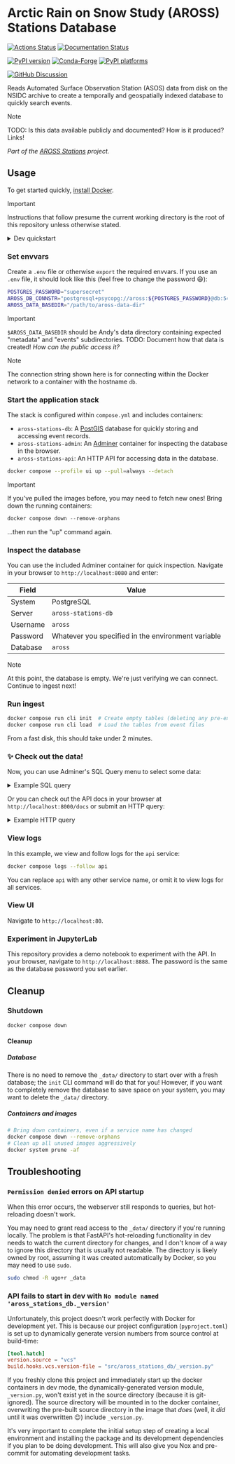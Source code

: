 # Arctic Rain on Snow Study (AROSS) Stations Database

[![Actions Status][actions-badge]][actions-link]
[![Documentation Status][rtd-badge]][rtd-link]

[![PyPI version][pypi-version]][pypi-link]
[![Conda-Forge][conda-badge]][conda-link]
[![PyPI platforms][pypi-platforms]][pypi-link]

[![GitHub Discussion][github-discussions-badge]][github-discussions-link]

Reads Automated Surface Observation Station (ASOS) data from disk on the NSIDC archive
to create a temporally and geospatially indexed database to quickly search events.

> [!NOTE]
> TODO: Is this data available publicly and documented? How is it produced? Links!

_Part of the [AROSS Stations](https://github.com/nsidc/aross-stations) project._


## Usage

To get started quickly, [install Docker](https://docs.docker.com/engine/install/).

> [!IMPORTANT]
> Instructions that follow presume the current working directory is the root of this
> repository unless otherwise stated.

<details><summary>Dev quickstart</summary>

> :bangbang: Don't worry about this unless you intend to change the code!

**View
[the contributing docs](https://aross-stations-db.readthedocs.io/en/latest/contributing.html)
for more details!**

Set up the development compose configuration to be automatically loaded:

```bash
ln -s compose.dev.yml compose.override.dev.yml
```


### Before starting the containers: dev environment setup

You will need local tooling like Nox and pre-commit to do development. Use whatever
Python version management tool you prefer (Conda, VirtualEnv, PyEnv, ...) to create a
virtual environment, then install this package and its dev dependencies:

```bash
pip install --editable ".[dev]"
```

> [!IMPORTANT]
> Do this step before starting the stack in dev mode, or you may encounter an error (in
> which case, see the troubleshooting section for explanation!).


### Debugging

You may wish to run the API process from an attached shell for interactive debugging.
You can set up the relevant container to "sleep" in `compose.dev.yml`:

```yaml
  api:
    <<: *dev-common
    entrypoint: "sleep"
    command: ["9999999"]
    # command: ["dev", "--host", "0.0.0.0", "./src/aross_stations_db/api"]
```

Then you can manually run the dev server interactively:

```bash
docker compose exec api fastapi dev --host 0.0.0.0 ./src/aross_stations_db/api
```

From here, you can interactively pause at any `breakpoint()` calls in the Python code.


### UI development

The instructions below specify starting the stack with the `--profile ui` option. If you
wish to develop in
[the user interface code repository](https://github.com/nsidc/aross-stations-ui), you
should omit that flag and follow the instructions in the UI repo to develop.

</details>


### Set envvars

Create a `.env` file or otherwise `export` the required envvars. If you use an `.env`
file, it should look like this (feel free to change the password :smile:):

```bash
POSTGRES_PASSWORD="supersecret"
AROSS_DB_CONNSTR="postgresql+psycopg://aross:${POSTGRES_PASSWORD}@db:5432/aross"
AROSS_DATA_BASEDIR="/path/to/aross-data-dir"
```

> [!IMPORTANT]
> `$AROSS_DATA_BASEDIR` should be Andy's data directory containing expected "metadata"
> and "events" subdirectories. TODO: Document how that data is created! _How can the
> public access it?_

> [!NOTE]
> The connection string shown here is for connecting within the Docker network to a
> container with the hostname `db`.


### Start the application stack

The stack is configured within `compose.yml` and includes containers:

* `aross-stations-db`: A [PostGIS](https://postgis.net/) database for quickly storing
  and accessing event records.
* `aross-stations-admin`: An [Adminer](https://www.adminer.org/) container for
  inspecting the database in the browser.
* `aross-stations-api`: An HTTP API for accessing data in the database.

```bash
docker compose --profile ui up --pull=always --detach
```

> [!IMPORTANT]
> If you've pulled the images before, you may need to fetch new ones! Bring down the
> running containers:
>
> ```python
> docker compose down --remove-orphans
> ```
>
> ...then run the "up" command again.


### Inspect the database

You can use the included Adminer container for quick inspection. Navigate in your
browser to `http://localhost:8080` and enter:

| Field    | Value |
| -------- | ----- |
| System   | PostgreSQL |
| Server   | `aross-stations-db` |
| Username | `aross` |
| Password | Whatever you specified in the environment variable |
| Database | `aross` |

> [!NOTE]
> At this point, the database is empty. We're just verifying we can connect. Continue to
> ingest next!


### Run ingest

```bash
docker compose run cli init  # Create empty tables (deleting any pre-existing ones)
docker compose run cli load  # Load the tables from event files
```

From a fast disk, this should take under 2 minutes.


### :sparkles: Check out the data!

Now, you can use Adminer's SQL Query menu to select some data:

<details>
<summary>Example SQL query</summary>

This query returns 13 results at the time of this writing, but it may return more at a
future time.

```sql
select event.*
from event
join station on event.station_id = station.id
where
  ST_Within(
    station.location,
    ST_SetSRID(
      ST_GeomFromText('POLYGON ((-159.32130625160698 69.56469019745796, -159.32130625160698 68.08208920517862, -150.17196253090276 68.08208920517862, -150.17196253090276 69.56469019745796, -159.32130625160698 69.56469019745796))'),
      4326
    )
  )
  AND event.time_start > '2023-01-01'::date
  AND event.time_end < '2023-06-01'::date
  AND event.snow_on_ground
  AND event.rain_hours >= 1
;
```
</details>

Or you can check out the API docs in your browser at `http://localhost:8000/docs` or
submit an HTTP query:

<details>
<summary>Example HTTP query</summary>

```
http://localhost:8000/v1/?start=2023-01-01&end=2023-06-01&polygon=POLYGON%20((-159.32130625160698%2069.56469019745796,%20-159.32130625160698%2068.08208920517862,%20-150.17196253090276%2068.08208920517862,%20-150.17196253090276%2069.56469019745796,%20-159.32130625160698%2069.56469019745796))
```
</details>


### View logs

In this example, we view and follow logs for the `api` service:

```bash
docker compose logs --follow api
```

You can replace `api` with any other service name, or omit it to view logs for all
services.


### View UI

Navigate to `http://localhost:80`.


### Experiment in JupyterLab

This repository provides a demo notebook to experiment with the API. In your browser,
navigate to `http://localhost:8888`. The password is the same as the database password
you set earlier.


## Cleanup

### Shutdown

```bash
docker compose down
```


#### Cleanup

##### Database

There is no need to remove the `_data/` directory to start over with a fresh database; the
`init` CLI command will do that for you! However, if you want to completely remove the
database to save space on your system, you may want to delete the `_data/` directory.


##### Containers and images

```bash
# Bring down containers, even if a service name has changed
docker compose down --remove-orphans
# Clean up all unused images aggressively
docker system prune -af
```


## Troubleshooting

### `Permission denied` errors on API startup

When this error occurs, the webserver still responds to queries, but hot-reloading
doesn't work.

You may need to grant read access to the `_data/` directory if you're running locally.
The problem is that FastAPI's hot-reloading functionality in dev needs to watch the
current directory for changes, and I don't know of a way to ignore this directory that
is usually not readable. The directory is likely owned by root, assuming it was created
automatically by Docker, so you may need to use `sudo`.

```bash
sudo chmod -R ugo+r _data
```

### API fails to start in dev with `No module named 'aross_stations_db._version'`

Unfortunately, this project doesn't work perfectly with Docker for development yet. This
is because our project configuration (`pyproject.toml`) is set up to dynamically
generate version numbers from source control at build-time:

```toml
[tool.hatch]
version.source = "vcs"
build.hooks.vcs.version-file = "src/aross_stations_db/_version.py"
```

If you freshly clone this project and immediately start up the docker containers in dev
mode, the dynamically-generated version module, `_version.py`, won't exist yet in the
source directory (because it is git-ignored). The source directory will be mounted in to
the docker container, overwriting the pre-built source directory in the image that
_does_ (well, it _did_ until it was overwritten :wink:) include `_version.py`.

It's very important to complete the initial setup step of creating a local environment
and installing the package and its development dependencies if you plan to be doing
development. This will also give you Nox and pre-commit for automating development
tasks.


<!-- prettier-ignore-start -->
[actions-badge]:            https://github.com/nsidc/aross-stations-db/workflows/CI/badge.svg
[actions-link]:             https://github.com/nsidc/aross-stations-db/actions
[conda-badge]:              https://img.shields.io/conda/vn/conda-forge/aross-stations-db
[conda-link]:               https://github.com/conda-forge/aross-stations-db-feedstock
[github-discussions-badge]: https://img.shields.io/static/v1?label=Discussions&message=Ask&color=blue&logo=github
[github-discussions-link]:  https://github.com/nsidc/aross-stations-db/discussions
[pypi-link]:                https://pypi.org/project/aross-stations-db/
[pypi-platforms]:           https://img.shields.io/pypi/pyversions/aross-stations-db
[pypi-version]:             https://img.shields.io/pypi/v/aross-stations-db
[rtd-badge]:                https://readthedocs.org/projects/aross-stations-db/badge/?version=latest
[rtd-link]:                 https://aross-stations-db.readthedocs.io/en/latest/?badge=latest
<!-- prettier-ignore-end -->
